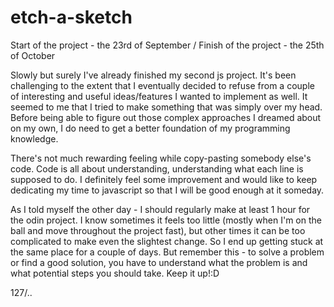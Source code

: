 # etch-a-sketch
Start of the project - the 23rd of September
/
Finish of the project - the 25th of October

Slowly but surely I've already finished my second js project. It's been challenging to the extent that I eventually decided to refuse from a couple of interesting and useful ideas/features I wanted to implement as well. It seemed to me that I tried to make something that was simply over my head. Before being able to figure out those complex approaches I dreamed about on my own, I do need to get a better foundation of my programming knowledge.

There's not much rewarding feeling while copy-pasting somebody else's code. Code is all about understanding, understanding what each line is supposed to do. I definitely feel some improvement and would like to keep dedicating my time to javascript so that I will be good enough at it someday.

As I told myself the other day - I should regularly make at least 1 hour for the odin project. I know sometimes it feels too little (mostly when I'm on the ball and move throughout the project fast), but other times it can be too complicated to make even the slightest change. So I end up getting stuck at the same place for a couple of days. But remember this - to solve a problem or find a good solution, you have to understand what the problem is and what potential steps you should take. Keep it up!:D

127/..